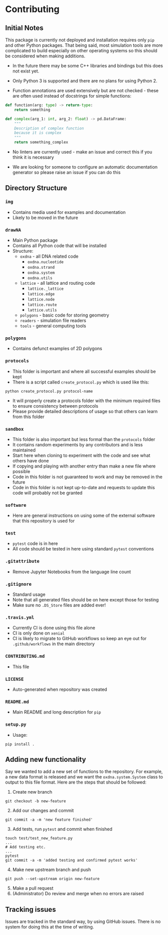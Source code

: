 # Contributing

## Initial Notes

This package is currently not deployed and installation requires only `pip` and other Python packages. That being said, most simulation tools are more complicated to build especially on other operating systems so this should be considered when making additions.

- In the future there may be some C++ libraries and bindings but this does not exist yet.

- Only Python 3 is supported and there are no plans for using Python 2.

- Function annotations are used extensively but are not checked - these are often used instead of docstrings for simple functions:
```python
def function(arg: type) -> return-type:
    return something

def complex(arg_1: int, arg_2: float) -> pd.DataFrame:
    """
    Description of complex function 
    because it is complex
    """
    return something_complex
```
- No linters are currently used - make an issue and correct this if you think it is necessary

- We are looking for someone to configure an automatic documentation generator so please raise an issue if you can do this

## Directory Structure

### `img`

- Contains media used for examples and documentation
- Likely to be moved in the future

### `drawNA`

- Main Python package
- Contains all Python code that will be installed
- Structure:
  - `oxdna` - all DNA related code
    - `oxdna.nucleotide`
    - `oxdna.strand`
    - `oxdna.system`
    - `oxdna.utils`
  - `lattice` - all lattice and routing code
    - `lattice._lattice`
    - `lattice.edge`
    - `lattice.node`
    - `lattice.route`
    - `lattice.utils`
  - `polygons` - basic code for storing geometry
  - `readers` - simulation file readers
  - `tools` - general computing tools

### `polygons`

- Contains defunct examples of 2D polygons

### `protocols`

- This folder is important and where all successful examples should be kept
- There is a script called `create_protocol.py` which is used like this: 

```python create_protocol.py protocol-name```
- It will properly create a protocols folder with the minimum required files to ensure consistency between protocols
- Please provide detailed descriptions of usage so that others can learn from this folder

### `sandbox`

- This folder is also important but less formal than the `protocols` folder
- It contains random experiments by any contributors and is less maintained
- Start here when cloning to experiment with the code and see what others have done
- If copying and playing with another entry than make a new file where possible
- Code in this folder is not guaranteed to work and may be removed in the future
- Code in this folder is not kept up-to-date and requests to update this code will probably not be granted

### `software`

- Here are general instructions on using some of the external software that this repository is used for

### `test`

- `pytest` code is in here
- All code should be tested in here using standard `pytest` conventions

### `.gitattribute`

- Remove Jupyter Notebooks from the language line count


### `.gitignore`

- Standard usage
- Note that all generated files should be on here except those for testing
- Make sure no `.DS_Store` files are added ever!

### `.travis.yml`

- Currently CI is done using this file alone
- CI is only done on `xenial`
- CI is likely to migrate to GitHub workflows so keep an eye out for `.github/workflows` in the main directory

### `CONTRIBUTING.md`

- This file

### `LICENSE`

- Auto-generated when repository was created

### `README.md`

- Main README and long description for `pip`

### `setup.py`

- Usage:
```
pip install .
```
## Adding new functionality

Say we wanted to add a new set of functions to the repository. For example, a new data format is released and we want the `oxdna.system.System` class to output to this file format. Here are the steps that should be followed:

1. Create new branch
```
git checkout -b new-feature
```
2. Add our changes and commit
```
git commit -a -m 'new feature finished'
```
3. Add tests, run `pytest` and commit when finished
```
touch test/test_new_feature.py
...
# Add testing etc.
...
pytest
git commit -a -m 'added testing and confirmed pytest works'
```
4. Make new upstream branch and push
```
git push --set-upstream origin new-feature
```
5. Make a pull request
6. (Administrator) Do review and merge when no errors are raised

## Tracking issues

Issues are tracked in the standard way, by using GitHub issues. There is no system for doing this at the time of writing.
